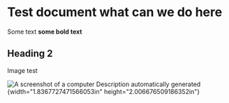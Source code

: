# Test document what can we do here

Some text **some bold text**

## Heading 2

Image test

![A screenshot of a computer
Description automatically generated](./media/image1.png){width="1.8367727471566053in" height="2.006676509186352in"}
